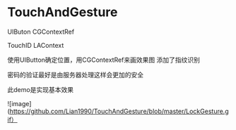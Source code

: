 # TouchAndGesture

UIButon  CGContextRef

TouchID   LAContext

使用UIButton确定位置，用CGContextRef来画效果图
添加了指纹识别

密码的验证最好是由服务器处理这样会更加的安全

此demo是实现基本效果

![image](https://github.com/Lian1990/TouchAndGesture/blob/master/LockGesture.gif）
